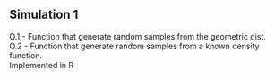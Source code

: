## Simulation 1  
Q.1 - Function that generate random samples from the geometric dist.  
Q.2 - Function that generate random samples from a known density function.  
Implemented in R
